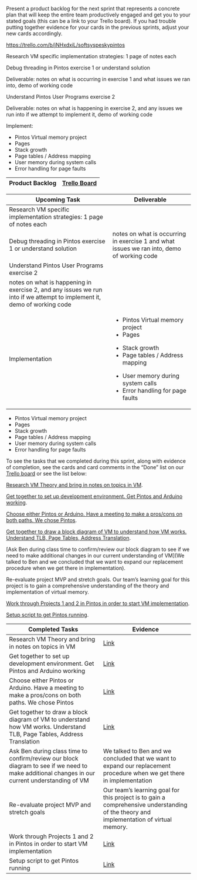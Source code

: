 

Present a product backlog for the next sprint that represents a concrete plan that will keep the entire team productively engaged and get you to your stated goals (this can be a link to your Trello board). If you had trouble putting together evidence for your cards in the previous sprints, adjust your new cards accordingly.

https://trello.com/b/jNHxdxiL/softsyspeskypintos

Research VM specific implementation strategies: 1 page of notes each

Debug threading in Pintos exercise 1 or understand solution

Deliverable: notes on what is occurring in exercise 1 and what issues we ran into, demo of working code

Understand Pintos User Programs exercise 2

Deliverable: notes on what is happening in exercise 2, and any issues we run into if we attempt to implement it, demo of working code


Implement:
* Pintos Virtual memory project
* Pages
* Stack growth
* Page tables / Address mapping
* User memory during system calls
* Error handling for page faults

| Product Backlog | [Trello Board](https://trello.com/b/jNHxdxiL/softsyspeskypintos) |
| ------------- | ------------- |


|Upcoming Task | Deliverable |
| ------------- | ------------- |
| Research VM specific implementation strategies: 1 page of notes each  |   |
| Debug threading in Pintos exercise 1 or understand solution  |   notes on what is occurring in exercise 1 and what issues we ran into, demo of working code |
| Understand Pintos User Programs exercise 2
  | notes on what is happening in exercise 2, and any issues we run into if we attempt to implement it, demo of working code  |
| Implementation | <ul><li>Pintos Virtual memory project</li><li>Pages</li></ul><ul><li>Stack growth</li><li>Page tables / Address mapping</li></ul><ul><li>User memory during system calls</li><li>Error handling for page faults</li></ul>   |

* Pintos Virtual memory project
* Pages
* Stack growth
* Page tables / Address mapping
* User memory during system calls
* Error handling for page faults 


To see the tasks that we completed during this sprint, along with evidence of completion, see the cards and card comments in the “Done” list on our [Trello board](https://trello.com/b/jNHxdxiL/softsyspeskypintos) or see the list below:

[Research VM Theory and bring in notes on topics in VM](https://docs.google.com/document/d/1o5RZs28DHMHPYEKhko-TQksUKRmZS9w19s89c3lyUyw/edit).

[Get together to set up development environment. Get Pintos and Arduino working](https://github.com/bishiguro/SoftSysPeskyPintos/blob/master/configure_pintos.sh).

[Choose either Pintos or Arduino. Have a meeting to make a pros/cons on both paths. We chose Pintos](https://trello.com/c/I4mBAkmO/7-determine-which-hardware-libraries-or-existing-projects-to-use-have-a-meeting-and-make-pro-con-bullet-points-1-to-1-5-hr).

[Get together to draw a block diagram of VM to understand how VM works. Understand TLB, Page Tables, Address Translation](https://drive.google.com/drive/folders/0B6n1zsVOIMe6VXNFM280UnhmVDg).

[Ask Ben during class time to confirm/review our block diagram to see if we need to make additional changes in our current understanding of VM](We talked to Ben and we concluded that we want to expand our replacement procedure when we get there in implementation).

Re-evaluate project MVP and stretch goals. Our team’s learning goal for this project is to gain a comprehensive understanding of the theory and implementation of virtual memory.

[Work through Projects 1 and 2 in Pintos in order to start VM implementation](https://docs.google.com/document/d/1pPJVoXkzB9vAcKZOBHPdK81diZmTF2zh0bMJQ_gvWGM/edit).

[Setup script to get Pintos running](https://github.com/bishiguro/SoftSysPeskyPintos/blob/master/configure_pintos.sh).

| Completed Tasks  | Evidence |
| ------------- | ------------- |
| Research VM Theory and bring in notes on topics in VM  | [Link](https://docs.google.com/document/d/1o5RZs28DHMHPYEKhko-TQksUKRmZS9w19s89c3lyUyw/edit)  |
| Get together to set up development environment. Get Pintos and Arduino working  | [Link](https://trello.com/c/I4mBAkmO/7-determine-which-hardware-libraries-or-existing-projects-to-use-have-a-meeting-and-make-pro-con-bullet-points-1-to-1-5-hr) |
| Choose either Pintos or Arduino. Have a meeting to make a pros/cons on both paths. We chose Pintos  | [Link](https://github.com/bishiguro/SoftSysPeskyPintos/blob/master/configure_pintos.sh) |
| Get together to draw a block diagram of VM to understand how VM works. Understand TLB, Page Tables, Address Translation  | [Link](https://drive.google.com/drive/folders/0B6n1zsVOIMe6VXNFM280UnhmVDg) |
| Ask Ben during class time to confirm/review our block diagram to see if we need to make additional changes in our current understanding of VM  | We talked to Ben and we concluded that we want to expand our replacement procedure when we get there in implementation  |
| Re-evaluate project MVP and stretch goals  | Our team’s learning goal for this project is to gain a comprehensive understanding of the theory and implementation of virtual memory. |
| Work through Projects 1 and 2 in Pintos in order to start VM implementation  | [Link](https://docs.google.com/document/d/1pPJVoXkzB9vAcKZOBHPdK81diZmTF2zh0bMJQ_gvWGM/edit)  |
| Setup script to get Pintos running  | [Link](https://github.com/bishiguro/SoftSysPeskyPintos/blob/master/configure_pintos.sh) |
